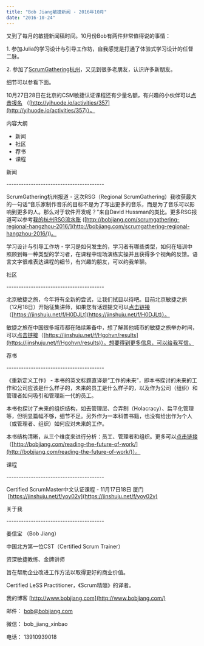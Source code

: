 ```yaml
---
title: "Bob Jiang敏捷新闻 - 2016年10月"
date: "2016-10-24"
---
```


又到了每月的敏捷新闻稿时间。10月份Bob有两件非常值得说的事情：

1\. 参加Julia的学习设计与引导工作坊，自我感觉是打通了体验式学习设计的任督二脉。

2\. 参加了[ScrumGathering杭州](http://scrumgathering.io/)，又见到很多老朋友，认识许多新朋友。

细节可以参看下面。

10月27日28日在北京的CSM敏捷认证课程还有少量名额，有兴趣的小伙伴可以[点击报名](http://yihuode.io/activities/357) （[http://yihuode.io/activities/357](http://yihuode.io/activities/357)）。

内容大纲

- 新闻
- 社区
- 荐书
- 课程

新闻

\----------------------------------------

ScrumGathering杭州报道 - 这次RSG（Regional ScrumGathering）我收获最大的一句话“音乐家制作音乐的目标不是为了写出更多的音乐，而是为了音乐可以影响到更多的人。那么对于软件开发呢？”来自David Hussman的类比。更多RSG报道可以参考[我的杭州RSG流水账](http://bobjiang.com/scrumgathering-regional-hangzhou-2016/) ([http://bobjiang.com/scrumgathering-regional-hangzhou-2016/](http://bobjiang.com/scrumgathering-regional-hangzhou-2016/))。

学习设计与引导工作坊 - 学习是如何发生的，学习者有哪些类型，如何在培训中照顾到每一种类型的学习者，在课程中现场演练实操并且获得多个视角的反馈。语言文字很难表达课程的细节，有兴趣的朋友，可以约我单聊。

社区

\----------------------------------------

北京敏捷之旅，今年将有全新的尝试，让我们拭目以待吧。目前北京敏捷之旅（12月18日）开始征集讲师，如果您有话题提交可以[点击链接](https://jinshuju.net/f/H0DJLt)（[https://jinshuju.net/f/H0DJLt](https://jinshuju.net/f/H0DJLt)）。

敏捷之旅在中国很多城市都在陆续筹备中，想了解其他城市的敏捷之旅举办时间，可以[点击链接](https://jinshuju.net/f/Hgohvn/results)（[https://jinshuju.net/f/Hgohvn/results](https://jinshuju.net/f/Hgohvn/results)）。想要得到更多信息，可以给我写信。

荐书

\----------------------------------------

《重新定义工作》 - 本书的英文标题直译是“工作的未来”，即本书探讨的未来的工作和公司应该是什么样子的，未来的员工是什么样子的，以及作为公司（组织）和管理者如何吸引和管理新一代的员工。

本书也探讨了未来的组织结构，如去管理层、合弄制（Holacracy）、扁平化管理等，但明显篇幅不够，细节不足。另外作为一本科普书籍，也没有给出作为个人（或管理者、组织）如何应对未来的工作。

本书结构清晰，从三个维度来进行分析：员工、管理者和组织。更多可以[点击链接](http://bobjiang.com/reading-the-future-of-work/)（[http://bobjiang.com/reading-the-future-of-work/](http://bobjiang.com/reading-the-future-of-work/)）。

课程

\----------------------------------------

Certified ScrumMaster中文认证课程 - 11月17日18日 厦门  [https://jinshuju.net/f/yoy02v](https://jinshuju.net/f/yoy02v)

关于我

\----------------------------------------

姜信宝 （Bob Jiang）

中国北方第一位CST（Certified Scrum Trainer）

资深敏捷教练、金牌讲师

旨在帮助企业改进工作方法以取得更好的商业价值。

Certified LeSS Practitioner，《Scrum精髓》的译者。

我的博客 [http://www.bobjiang.com](http://www.bobjiang.com/)

邮件： [bob@bobjiang.com](mailto:bob@bobjiang.com)

微信： bob\_jiang\_xinbao

电话： 13910939018
